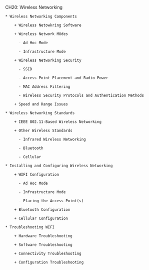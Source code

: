 CH20: Wireless Networking

    * Wireless Networking Components

        + Wireless Netowkring Software

        + Wireless Network MOdes

          - Ad Hoc Mode

          - Infrastructure Mode

        + Wireless Networking Security

          - SSID

          - Access Point Placement and Radio Power

          - MAC Address Filtering

          - Wireless Security Protocols and Authentication Methods

        + Speed and Range Issues

    * Wireless Networking Standards

        + IEEE 802.11-Based Wireless Networking

        + Other Wireless Standards

          - Infrared Wireless Networking

          - Bluetooth

          - Cellular

    * Installing and Configuring Wireless Networking

        + WIFI Configuration

          - Ad Hoc Mode

          - Infrastructure Mode

          - Placing the Access Point(s)

        + Bluetooth Configuration

        + Cellular Configuration

    * Troubleshooting WIFI

        + Hardware Troubleshooting

        + Software Troubleshooting

        + Connectivity Troubleshooting

        + Configuration Troubleshooting
